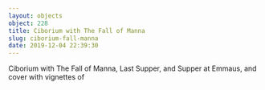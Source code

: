 ```yaml
---
layout: objects
object: 228
title: Ciborium with The Fall of Manna
slug: ciborium-fall-manna
date: 2019-12-04 22:39:30
---
```

Ciborium with The Fall of Manna, Last Supper, and Supper at Emmaus, and cover with vignettes of</p><sect2><title>The Passion of Christ\nThe Passion of Christ  The ciborium is used during Holy Communion to hold the bread, normally in the form of unleavened wafers (recalling the Passover Matzah) called ‘hosts’ from the Latin 2019-12-04- ‘hostia’ meaning sacrificial victim. The bowl of this beautiful example is decorated with three key revelatory ‘bread’ episodes from the Bible: the Fall of Manna (when God fed the Israelites with bread from Heaven), the Last Supper (when Christ broke bread with his disciples, foretelling his death and instituting the Eucharist), and the Supper at Emmaus (when the Risen Christ revealed himself to  two followers in the breaking of bread).  

Unidentified maker, Netherlands, 17th century

Silver gilt  

C.B. Marlay Bequest (MAR.M.75 &amp; A-1912)
